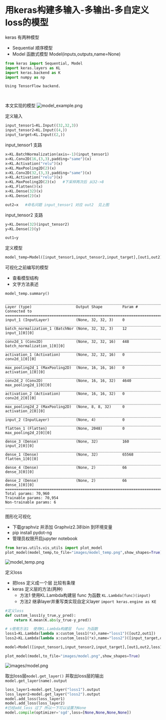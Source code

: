 
# 用keras构建多输入-多输出-多自定义loss的模型

keras 有两种模型
* Sequential 顺序模型 
* Model 函数式模型  Model(inputs,outputs,name=None)


```python
from keras import Sequential, Model
import keras.layers as KL
import keras.backend as K
import numpy as np
```

    Using TensorFlow backend.
​    

本文实现的模型
![model_example.png](images/model_example.png)

定义输入


```python
input_tensor1=KL.Input((32,32,3))
input_tensor2=KL.Input((4,))
input_target=KL.Input((2,))
```

input_tensor1 支路


```python
x=KL.BatchNormalization(axis=-1)(input_tensor1)
x=KL.Conv2D(16,(3,3),padding="same")(x)
x=KL.Activation("relu")(x)
x=KL.MaxPooling2D(2)(x)
x=KL.Conv2D(32,(3,3),padding="same")(x)
x=KL.Activation("relu")(x)
x=KL.MaxPooling2D(2)(x)   #下采样两次后 从32->8
x=KL.Flatten()(x)
x=KL.Dense(32)(x)
x=KL.Dense(2)(x)
```


```python
out2=x   #命名问题 input_tensor1 对应 out2  见上图 
```

input_tensor2 支路


```python
y=KL.Dense(32)(input_tensor2)
y=KL.Dense(2)(y)
```


```python
out1=y
```

定义模型


```python
model_temp=Model([input_tensor1,input_tensor2,input_target],[out1,out2])
```

可视化之前编写的模型
* 查看模型结构
* 文字方法表述


```python
model_temp.summary()
```

    __________________________________________________________________________________________________
    Layer (type)                    Output Shape         Param #     Connected to                     
    ==================================================================================================
    input_1 (InputLayer)            (None, 32, 32, 3)    0                                            
    __________________________________________________________________________________________________
    batch_normalization_1 (BatchNor (None, 32, 32, 3)    12          input_1[0][0]                    
    __________________________________________________________________________________________________
    conv2d_1 (Conv2D)               (None, 32, 32, 16)   448         batch_normalization_1[0][0]      
    __________________________________________________________________________________________________
    activation_1 (Activation)       (None, 32, 32, 16)   0           conv2d_1[0][0]                   
    __________________________________________________________________________________________________
    max_pooling2d_1 (MaxPooling2D)  (None, 16, 16, 16)   0           activation_1[0][0]               
    __________________________________________________________________________________________________
    conv2d_2 (Conv2D)               (None, 16, 16, 32)   4640        max_pooling2d_1[0][0]            
    __________________________________________________________________________________________________
    activation_2 (Activation)       (None, 16, 16, 32)   0           conv2d_2[0][0]                   
    __________________________________________________________________________________________________
    max_pooling2d_2 (MaxPooling2D)  (None, 8, 8, 32)     0           activation_2[0][0]               
    __________________________________________________________________________________________________
    input_2 (InputLayer)            (None, 4)            0                                            
    __________________________________________________________________________________________________
    flatten_1 (Flatten)             (None, 2048)         0           max_pooling2d_2[0][0]            
    __________________________________________________________________________________________________
    dense_3 (Dense)                 (None, 32)           160         input_2[0][0]                    
    __________________________________________________________________________________________________
    dense_1 (Dense)                 (None, 32)           65568       flatten_1[0][0]                  
    __________________________________________________________________________________________________
    dense_4 (Dense)                 (None, 2)            66          dense_3[0][0]                    
    __________________________________________________________________________________________________
    dense_2 (Dense)                 (None, 2)            66          dense_1[0][0]                    
    ==================================================================================================
    Total params: 70,960
    Trainable params: 70,954
    Non-trainable params: 6
    __________________________________________________________________________________________________


图形化可视化
* 下载graphviz 并添加 Graphviz2.38\bin 到环境变量  
* pip install pydot-ng
* 管理员权限开启jupyter notebook


```python
from keras.utils.vis_utils import plot_model
plot_model(model_temp,to_file="images/model_temp.png",show_shapes=True)
```

![model_temp.png](images/model_temp.png)

定义loss
* 把loss 定义成一个层 比较有条理
* keras 定义层的方法(两种)
    * 方法1  使用KL.Lambda构建层  func 为函数
      `KL.Lambda(func)(input)`
    * 方法2  继承layer并重写类实现自定义layer
      `import keras.engine as KE`


```python
#定义loss
def custom_loss1(y_true,y_pred):
    return K.mean(K.abs(y_true-y_pred))
```


```python
# s使用方法1  使用KL.Lambda构建层  func 为函数
loss1=KL.Lambda(lambda x:custom_loss1(*x),name="loss1")([out2,out1])
loss2=KL.Lambda(lambda x:custom_loss1(*x),name="loss2")([input_target,out2])
```


```python
model=Model([input_tensor1,input_tensor2,input_target],[out1,out2,loss1,loss2])
```


```python
plot_model(model,to_file="images/model.png",show_shapes=True)
```

![images/model.png](images/model.png)

取出loss层`model.get_layer()` 并取出loss层的输出 `model.get_layer(name).output`


```python
loss_layer1=model.get_layer("loss1").output
loss_layer2=model.get_layer("loss2").output
model.add_loss(loss_layer1)
model.add_loss(loss_layer2)
#已经add_loss 过了 所以一下可以设置为None
model.compile(optimizer='sgd',loss=[None,None,None,None])
```

